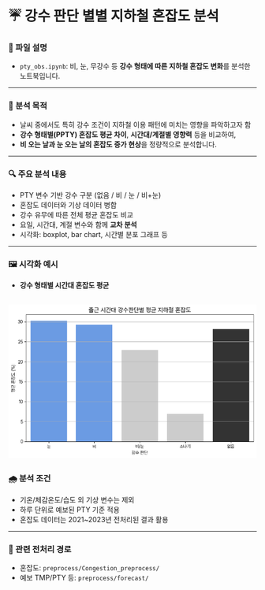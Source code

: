 # ☔ 강수 판단 별별 지하철 혼잡도 분석

### 📁 파일 설명

- `pty_obs.ipynb`: 비, 눈, 무강수 등 **강수 형태에 따른 지하철 혼잡도 변화**를 분석한 노트북입니다.

---

### 🎯 분석 목적

- 날씨 중에서도 특히 강수 조건이 지하철 이용 패턴에 미치는 영향을 파악하고자 함
- **강수 형태별(PPTY) 혼잡도 평균 차이**, **시간대/계절별 영향력** 등을 비교하여,
- **비 오는 날과 눈 오는 날의 혼잡도 증가 현상**을 정량적으로 분석합니다.

---

### 🔍 주요 분석 내용

- PTY 변수 기반 강수 구분 (없음 / 비 / 눈 / 비+눈)
- 혼잡도 데이터와 기상 데이터 병합
- 강수 유무에 따른 전체 평균 혼잡도 비교
- 요일, 시간대, 계절 변수와 함께 **교차 분석**
- 시각화: boxplot, bar chart, 시간별 분포 그래프 등


---

### 🖼️ 시각화 예시

- **강수 형태별 시간대 혼잡도 평균**

![출근시간 강수형태에 따른 혼잡도](PTY.png)
---

### 🌧️ 분석 조건

- 기온/체감온도/습도 외 기상 변수는 제외
- 하루 단위로 예보된 PTY 기준 적용
- 혼잡도 데이터는 2021~2023년 전처리된 결과 활용

---

### 📎 관련 전처리 경로

- 혼잡도: `preprocess/Congestion_preprocess/`
- 예보 TMP/PTY 등: `preprocess/forecast/`
